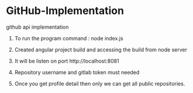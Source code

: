 # GitHub-Implementation
github api implementation

1. To run the program
   command : node index.js

2. Created angular project build and accessing the build from node server

3. It will be listen on port http://localhost:8081

4. Repository username and gitlab token must needed

5. Once you get profile detail then only we can get all public repositories. 
